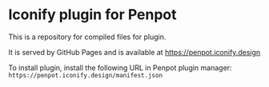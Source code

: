# Iconify plugin for Penpot

This is a repository for compiled files for plugin.

It is served by GitHub Pages and is available at https://penpot.iconify.design

To install plugin, install the following URL in Penpot plugin manager: `https://penpot.iconify.design/manifest.json`
